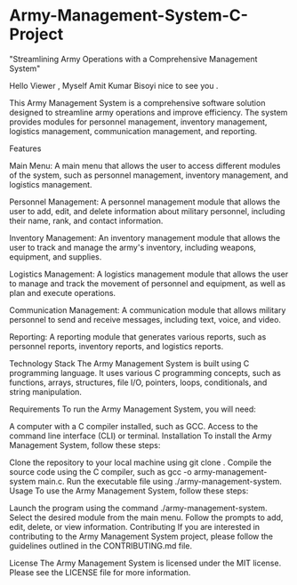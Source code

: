# Army-Management-System-C-Project
"Streamlining Army Operations with a Comprehensive Management System"

Hello Viewer , Myself Amit Kumar Bisoyi nice to see you .

This Army Management System is a comprehensive software solution designed to streamline army operations and improve efficiency. The system provides modules for personnel management, inventory management, logistics management, communication management, and reporting.

Features

Main Menu: A main menu that allows the user to access different modules of the system, such as personnel management, inventory management, and logistics management.

Personnel Management: A personnel management module that allows the user to add, edit, and delete information about military personnel, including their name, rank, and contact information.

Inventory Management: An inventory management module that allows the user to track and manage the army's inventory, including weapons, equipment, and supplies.

Logistics Management: A logistics management module that allows the user to manage and track the movement of personnel and equipment, as well as plan and execute operations.

Communication Management: A communication module that allows military personnel to send and receive messages, including text, voice, and video.

Reporting: A reporting module that generates various reports, such as personnel reports, inventory reports, and logistics reports.

Technology Stack
The Army Management System is built using C programming language. It uses various C programming concepts, such as functions, arrays, structures, file I/O, pointers, loops, conditionals, and string manipulation.

Requirements
To run the Army Management System, you will need:

A computer with a C compiler installed, such as GCC.
Access to the command line interface (CLI) or terminal.
Installation
To install the Army Management System, follow these steps:

Clone the repository to your local machine using git clone <repository-url>.
Compile the source code using the C compiler, such as gcc -o army-management-system main.c.
Run the executable file using ./army-management-system.
Usage
To use the Army Management System, follow these steps:

Launch the program using the command ./army-management-system.
Select the desired module from the main menu.
Follow the prompts to add, edit, delete, or view information.
Contributing
If you are interested in contributing to the Army Management System project, please follow the guidelines outlined in the CONTRIBUTING.md file.

License
The Army Management System is licensed under the MIT license. Please see the LICENSE file for more information.
